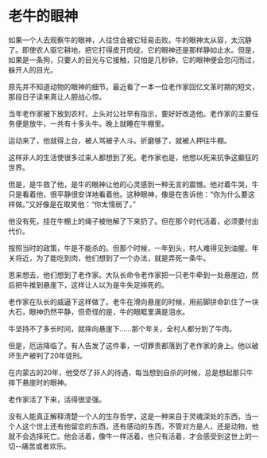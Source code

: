# 老牛的眼神

如果一个人去观察牛的眼神，人往住会被它轻易击败。牛的眼神太从容，太沉静了。即使农人驱它耕地，把它打得皮开肉绽，它的眼神还是那样静如止水。但是，如果是一条狗，只要人的目光与它接触，只怕是几秒钟，它的眼神便会忽闪而过，躲开人的目光。 

原先并不知道动物的眼神的细节。最近看了一本一位老作家回忆文革时期的短文，那段日子读来真让人胆战心惊。 

当年老作家被下放到农村，上头对公社早有指示，要好好改造他。老作家的主要任务便是放牛，一共有十多头牛。晚上就睡在牛棚里。 

运动来了，他就得上台，被人骂被子人斗。折磨够了，就被人押往牛棚。 

这样非人的生活使很多过来人都想到了死。老作家也是，他想以死来抗争这癫狂的世界。 

但是，是牛救了他，是牛的眼神让他的心灵感到一种无言的震憾。他对着牛哭，牛只是看着他，很平静很安详地看着他。这种眼神，像是在告诉他：“你为什么要这样做。”又好像是在取笑他：“你太懦弱了。” 

他没有死，挂在牛棚上的绳子被他解了下来扔了。但在那个时代活着，必须要付出代价。 

按照当时的政策，牛是不能杀的。但那个时候，一年到头，村人难得见到油腥。年关将近，为了能吃到肉，他们想到了一个办法，就是弄死一条牛。 

思来想去，他们想到了老作家。大队长命令老作家把一只老牛牵到一处悬崖边，然后把牛推到悬崖下，这样让人以为是牛失足摔死的。 

老作家在队长的威逼下这样做了。老牛在滑向悬崖的时候，用前脚拼命趴住了一块大石，眼神仍然平静，但奇怪的是，牛的眼眶里满是泪水。 

牛坚持不了多长时间，就摔向悬崖下……那个年关，全村人都分到了牛肉。 

但是，厄运降临了。有人告发了这件事，一切罪责都落到了老作家的身上。他以破坏生产被判了20年徒刑。 

在内蒙古的20年，他受尽了非人的待遇，每当想到自杀的时候，总是想起那只牛摔下悬崖时的眼神。 

老作家活了下来，活得很坚强。 

没有人能真正解释清楚一个人的生存哲学，这是一种来自于灵魂深处的东西，当一个人这个世上还有他留恋的东西，还有感动的东西，不管对方是人，还是动物，他就不会选择死亡。他会活着，像牛一样活着，也只有活着，才会感受到这世上的一切--痛苦或者欢乐。
 